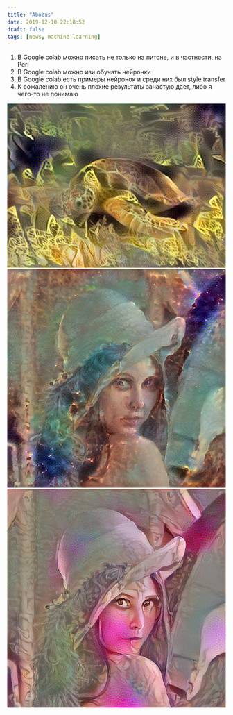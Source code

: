```yaml
---
title: "Abobus"
date: 2019-12-10 22:18:52
draft: false
tags: [news, machine learning]
---
```


1. В Google colab можно писать не только на питоне, и в частности, на Perl
2. В Google colab можно изи обучать нейронки
3. В Google colab есть примеры нейронок и среди них был style transfer
4. К сожалению он очень плохие результаты зачастую дает, либо я чего-то не понимаю

![](/img/vk/WPlnrAxEcIU.jpg)
![](/img/vk/QLPNP1sHjEU.jpg)
![](/img/vk/0zdeNeQAeIQ.jpg)
